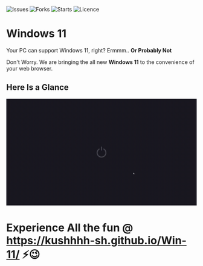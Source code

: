  ![Issues](https://img.shields.io/github/issues/Kushhhh-sh/Win-11) ![Forks](https://img.shields.io/github/forks/Kushhhh-sh/Win-11) ![Starts](https://img.shields.io/github/stars/Kushhhh-sh/Win-11) ![Licence](https://img.shields.io/github/license/Kushhhh-sh/Win-11)



# Windows 11 

Your PC can support Windows 11, right? Ermmm.. **Or Probably Not**

Don't Worry. We are bringing the all new **Windows 11** to the convenience of your web browser.

<h2>Here Is a Glance</h2>

<img src="README Assets/Win-11-Start Page.gif">


# Experience All the fun @<br> https://kushhhh-sh.github.io/Win-11/ ⚡😉


<!-- ![Loading](https://user-images.githubusercontent.com/83411262/125159383-b0a5d700-e194-11eb-942a-d305a6586026.gif) -->
